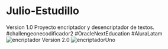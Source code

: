 # Julio-Estudillo
Version 1.0
Proyecto encriptador y desencriptador de textos.
#challengeonecodificador2
#OracleNextEducation
#AluraLatam
![encriptador](https://user-images.githubusercontent.com/83682265/169385161-22d2bbc9-b4ca-410f-b017-df2ca4c47ac0.png)
Version 2.0
![encriptadorUno](https://user-images.githubusercontent.com/83682265/235377304-3b535c79-0280-4b21-b6d0-1bb486f6092c.png)
